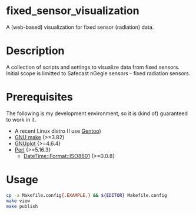 fixed_sensor_visualization
==========================

A (web-based) visualization for fixed sensor (radiation) data.

# Description

A collection of scripts and settings to visualize data from fixed sensors. Initial scope is limitted to Safecast nGegie sensors - fixed radiation sensors.

# Prerequisites

The following is my development environment, so it is (kind of) guaranteed to work in it.
* A recent Linux distro (I use [Gentoo](http://gentoo.org/))
* [GNU make](https://www.gnu.org/software/make/) {>=3.82}
* [GNUplot](http://gnuplot.info/) {>=4.6.4}
* [Perl](http://perl.org/) {>=5.16.3}
	* [DateTime::Format::ISO8601](http://search.cpan.org/~jhoblitt/DateTime-Format-ISO8601-0.08/) {>=0.0.8}

# Usage
```bash
cp -a Makefile.config{.EXAMPLE,} && ${EDITOR} Makefile.config
make view
make publish
```
